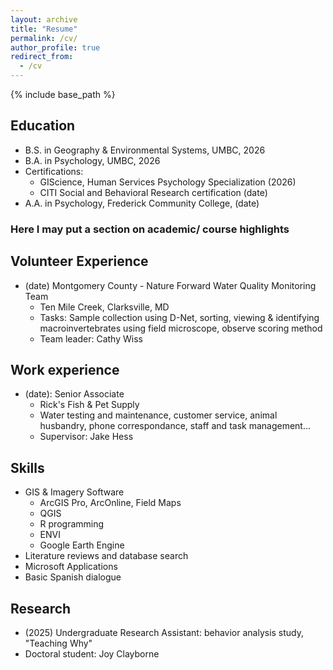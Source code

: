 ```yaml
---
layout: archive
title: "Resume"
permalink: /cv/
author_profile: true
redirect_from:
  - /cv
---
```


{% include base_path %}

## Education

* B.S. in Geography & Environmental Systems, UMBC, 2026
* B.A. in Psychology, UMBC, 2026
* Certifications:
  * GIScience, Human Services Psychology Specialization (2026)
  * CITI Social and Behavioral Research certification (date)
* A.A. in Psychology, Frederick Community College, (date)

### Here I may put a section on academic/ course highlights

## Volunteer Experience

* (date) Montgomery County - Nature Forward Water Quality Monitoring Team
  * Ten Mile Creek, Clarksville, MD
  * Tasks: Sample collection using D-Net, sorting, viewing & identifying macroinvertebrates using field microscope, observe scoring method
  * Team leader: Cathy Wiss
 
## Work experience

* (date): Senior Associate
  * Rick's Fish & Pet Supply
  * Water testing and maintenance, customer service, animal husbandry, phone correspondance, staff and task management...
  * Supervisor: Jake Hess
  
## Skills

* GIS & Imagery Software
  * ArcGIS Pro, ArcOnline, Field Maps
  * QGIS
  * R programming
  * ENVI
  * Google Earth Engine
* Literature reviews and database search
* Microsoft Applications
* Basic Spanish dialogue
  
## Research

* (2025) Undergraduate Research Assistant: behavior analysis study, "Teaching Why"
* Doctoral student: Joy Clayborne
